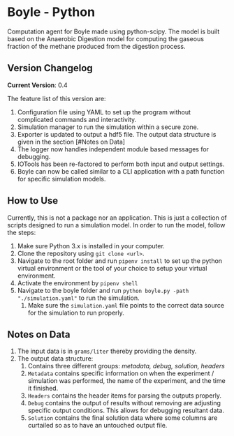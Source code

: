 # Boyle - Python

Computation agent for Boyle made using python-scipy. The model is built based on the Anaerobic Digestion model for computing the gaseous fraction of the methane produced from the digestion process.

## Version Changelog

**Current Version**: 0.4

The feature list of this version are:

1. Configuration file using YAML to set up the program without complicated commands and interactivity.
2. Simulation manager to run the simulation within a secure zone.
3. Exporter is updated to output a hdf5 file. The output data structure is given in the section [#Notes on Data]
4. The logger now handles independent module based messages for debugging.
5. IOTools has been re-factored to perform both input and output settings.
6. Boyle can now be called similar to a CLI application with a path function for specific simulation models. 

## How to Use

Currently, this is not a package nor an application. This is just a collection of scripts designed to run a simulation model. In order to run the model, follow the steps:

1. Make sure Python 3.x is installed in your computer.
2. Clone the repository using `git clone <url>`.
3. Navigate to the root folder and run `pipenv install` to set up the python virtual environment or the tool of your choice to setup your virtual environment.
4. Activate the environment by `pipenv shell`
6. Navigate to the boyle folder and run `python boyle.py -path "./simulation.yaml"` to run the simulation.
    1. Make sure the `simulation.yaml` file points to the correct data source for the simulation to run properly.

## Notes on Data

1. The input data is in `grams/liter` thereby providing the density.
2. The output data structure:
    1. Contains three different groups: *metadata, debug, solution, headers*
    2. `Metadata` contains specific information on when the experiment / simulation was performed, the name of the experiment, and the time it finished.
    3. `Headers` contains the header items for parsing the outputs properly.
    4. `Debug` contains the output of results without removing are adjusting specific output conditions. This allows for debugging resultant data.
    5. `Solution` contains the final solution data where some columns are curtailed so as to have an untouched output file.
